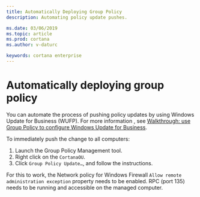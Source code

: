 ```yaml
---
title: Automatically Deploying Group Policy
description: Automating policy update pushes.

ms.date: 03/06/2019
ms.topic: article
ms.prod: cortana
ms.author: v-daturc

keywords: cortana enterprise
---  
```


# Automatically deploying group policy

You can automate the process of pushing policy updates by using Windows Update for Business (WUFP). For more information , see [Walkthrough: use Group Policy to configure Windows Update for Business](https://docs.microsoft.com/en-us/windows/deployment/update/waas-wufb-group-policy).

To immediately push the change to all computers:

1. Launch the Group Policy Management tool.
1. Right click on the `CortanaOU`.
1. Click `Group Policy Update…`, and follow the instructions.

For this to work, the Network policy for Windows Firewall `Allow remote administration exception` property needs to be enabled. RPC (port 135) needs to be running and accessible on the managed computer.